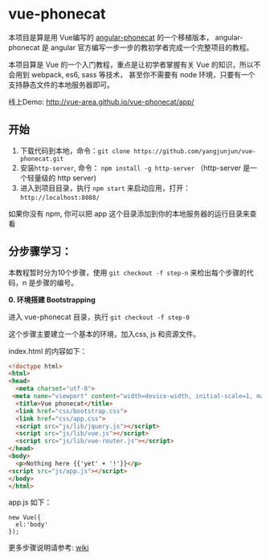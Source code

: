 # vue-phonecat

本项目是算是用 Vue编写的 [angular-phonecat](https://github.com/angular/angular-phonecat) 的一个移植版本，
angular-phonecat 是 angular 官方编写一步一步的教初学者完成一个完整项目的教程。

本项目算是 Vue 的一个入门教程，重点是让初学者掌握有关 Vue 的知识，所以不会用到 webpack, es6, sass 等技术， 甚至你不需要有 node 环境，只要有一个支持静态文件的本地服务器即可。

线上Demo: http://vue-area.github.io/vue-phonecat/app/

## 开始

1. 下载代码到本地，命令：`git clone https://github.com/yangjunjun/vue-phonecat.git` 
2. 安装`http-server`, 命令： `npm install -g http-server` （http-server 是一个轻量级的 http server) 
3. 进入到项目目录，执行 `npm start` 来启动应用，打开：`http://localhost:8088/`

如果你没有 npm, 你可以把 app 这个目录添加到你的本地服务器的运行目录来查看

## 分步骤学习：

本教程暂时分为10个步骤，使用 `git checkout -f step-n` 来检出每个步骤的代码，n 是步骤的编号。

**0. 环境搭建 Bootstrapping** 

进入 vue-phonecat 目录，执行 `git checkout -f step-0`

这个步骤主要建立一个基本的环境，加入css, js 和资源文件。

index.html 的内容如下：

```html
<!doctype html>
<html>
<head>
  <meta charset="utf-8">
 <meta name="viewport" content="width=device-width, initial-scale=1, maximum-scale=1" />  
  <title>Vue phonecat</title>
  <link href="css/bootstrap.css">
  <link href="css/app.css">
  <script src="js/lib/jquery.js"></script>
  <script src="js/lib/vue.js"></script>
  <script src="js/lib/vue-router.js"></script>
</head>
<body>
  <p>Nothing here {{'yet' + '!'}}</p>
<script src="js/app.js"></script>
</body>
</html>
```  
app.js 如下：

```
new Vue({
  el:'body'
});
```

更多步骤说明请参考: [wiki](https://github.com/yangjunjun/vue-phonecat/wiki)
